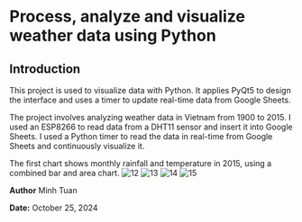 # Process, analyze and visualize weather data using Python

## Introduction 
This project is used to visualize data with Python. It applies PyQt5 to design the interface and uses a timer to update real-time data from Google Sheets.

The project involves analyzing weather data in Vietnam from 1900 to 2015. I used an ESP8266 to read data from a DHT11 sensor and insert it into Google Sheets. I used a Python timer to read the data in real-time from Google Sheets and continuously visualize it.

The first chart shows monthly rainfall and temperature in 2015, using a combined bar and area chart.
![12](https://user-images.githubusercontent.com/118700956/234063404-dcf31cff-59b4-4211-b744-6d7b3616e3ba.jpg)
![13](https://user-images.githubusercontent.com/118700956/234063410-ecfc45a3-139d-4052-a983-c6f4ee96590f.jpg)
![14](https://user-images.githubusercontent.com/118700956/234063413-67f568f9-aa6c-413b-920b-95cd06642f71.jpg)
![15](https://user-images.githubusercontent.com/118700956/234063418-a45053d2-9192-409f-8506-2c44bb2d4571.jpg)

**Author** Minh Tuan

**Date:** October 25, 2024
